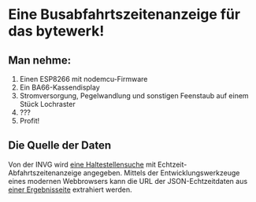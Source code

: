 Eine Busabfahrtszeitenanzeige für das bytewerk!
===============================================

Man nehme:
----------

1. Einen ESP8266 mit nodemcu-Firmware
2. Ein BA66-Kassendisplay
3. Stromversorgung, Pegelwandlung und sonstigen Feenstaub auf einem Stück Lochraster
4. ???
5. Profit!

Die Quelle der Daten
--------------------

Von der INVG wird [eine Haltestellensuche](http://invg.de/echtzeit) mit Echtzeit-Abfahrtszeitenanzeige angegeben.
Mittels der Entwicklungswerkzeuge eines modernen Webbrowsers kann die URL der JSON-Echtzeitdaten
aus [einer Ergebnisseite](http://www.invg.de/rt/showMultiple.action?station=IN-Klini&stopPoint=2&menuId=593&sid=273) extrahiert werden.

